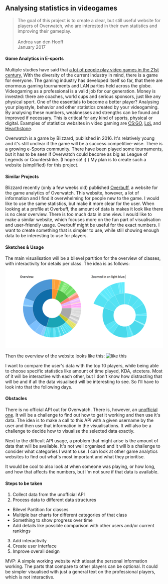 ## Analysing statistics in videogames
> The goal of this project is to create a clear, but still useful website for players of Overwatch, who are interested in their own statistics and improving their gameplay. <br><br> Andrea van den Hooff <br> January 2017

#### Game Analytics in E-sports
Multiple studies have said that [a lot of people play video games in the 21st century.](http://www.theesa.com/wp-content/uploads/2015/04/ESA-Essential-Facts-2015.pdf) With the diversity of the current industry in mind, there is a game for everyone. The gaming industry has developed itself so far, that there are enormous gaming tournaments and LAN parties held across the globe. Videogaming as a professional is a valid job for our generation. Money is invested: there are coaches, world cups and serious sponsors, just like any physical sport. One of the essentials to become a better player? Analysing your playstyle, behavior and other statistics created by your videogaming. By analysing these numbers, weaknesses and strengths can be found and improved if necessary. This is critical for any kind of sports, physical or digital. Examples of statistics websites in video gaming are [CS:GO](https://csgosquad.com/top), [LoL](http://www.lolking.net/leaderboards#/na/1) and [Hearthstone](http://www.gosugamers.net/hearthstone/rankings). 

Overwatch is a game by Blizzard, published in 2016. It's relatively young and it's still unclear if the game will be a success competitive-wise. There is a growing e-Sports community. There have been played some tournaments, but it has to be seen if Overwatch could become as big as League of Legends or Counterstrike. (I hope so! :) ) My plan is to create such a website (simplified) for this project. 

#### Similar Projects
Blizzard recently (only a few weeks old) published [Overbuff](https://www.overbuff.com/), a website for the game analytics of Overwatch. This website, however, a lot of information and I find it overwhelming for people new to the game. I would like to use the same statistics, but make it more clear for the user. When looking at a profile at Overbuff, the amount of data is makes it look like there is no clear overview. There is too much data in one view. I would like to make a similar website, which focuses more on the fun part of visualisation and user-friendly usage. Overbuff might be useful for the exact numbers. I want to create something that is simpler to use, while still showing enough data to be interesting to use for players.

#### Sketches & Usage

The main visualisation will be a bilevel partition for the overview of classes, with interactivity for details per class. The idea is as follows: 
![Bilevel partition](/Images/4.png)

Then the overview of the website looks like this:
![like this](/Images/3.png)

I want to compare the user's data with the top 10 players, while being able to choose specific statistics like amount of time played, KDA, etcetera. Most of it will be interactive with each other, but I don't know how distracting that will be and if all the data visualised will be interesting to see. So I'll have to look into that the following days.

#### Obstacles

There is no official API out for Overwatch. There is, however, an [unofficial one](https://api.lootbox.eu/documentation). It will be a challenge to find out how to get it working and then use it's data. The idea is to make a call to this API with a given username by the user and then use that information in the visualisations. It will also be a challenge to decide how to visualise the selected data exactly.

Next to the difficult API usage, a problem that might arise is the amount of data that will be available. It's not well organised and it will b a challenge to consider what categories I want to use. I can look at other game analytics websites to find out what's most important and what they prioritise.

It would be cool to also look at when someone was playing, or how long, and how that affects the numbers, but I'm not sure if that data is available. 

#### Steps to be taken

1. Collect data from the unofficial API
2. Process data to different data structures
  * Bilevel Partition for classes
  * Multiple bar charts for different categories of that class
  * Something to show progress over time
  * Add details like possible comparison with other users and/or current rankings
3. Add interactivity
4. Create user interface
5. Improve overall design

MVP: A simple working website with atleast the personal information working. The parts that compare to other players can be optional. It could be simpler visualised with just a general text on the professional players, which is not interactive.
